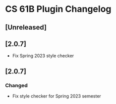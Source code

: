 <!-- Keep a Changelog guide -> https://keepachangelog.com -->

# CS 61B Plugin Changelog

## [Unreleased]

## [2.0.7]
- Fix Spring 2023 style checker

## [2.0.7]
### Changed
- Fix style checker for Spring 2023 semester